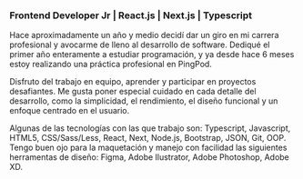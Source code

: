 ### Frontend Developer Jr | React.js | Next.js | Typescript

Hace aproximadamente un año y medio decidí dar un giro en mi carrera profesional y avocarme de lleno al desarrollo de software. Dediqué el primer año enteramente a estudiar programación, y ya desde hace 6 meses estoy realizando una práctica profesional en PingPod.

Disfruto del trabajo en equipo, aprender y participar en proyectos desafiantes. Me gusta poner especial cuidado en cada detalle del desarrollo, como la simplicidad, el rendimiento, el diseño funcional y un enfoque centrado en el usuario.

Algunas de las tecnologías con las que trabajo son: Typescript, Javascript, HTML5, CSS/Sass/Less, React, Next, Node.js, Bootstrap, JSON, Git, OOP. Tengo buen ojo para la maquetación y manejo con facilidad las siguientes herramentas de diseño: Figma, Adobe Ilustrator, Adobe Photoshop, Adobe XD.

<!--
### Hi there 👋

**marcosbort/marcosbort** is a ✨ _special_ ✨ repository because its `README.md` (this file) appears on your GitHub profile.

Here are some ideas to get you started:

- 🔭 I’m currently working on ...
- 🌱 I’m currently learning ...
- 👯 I’m looking to collaborate on ...
- 🤔 I’m looking for help with ...
- 💬 Ask me about ...
- 📫 How to reach me: ...
- 😄 Pronouns: ...
- ⚡ Fun fact: ...
-->
